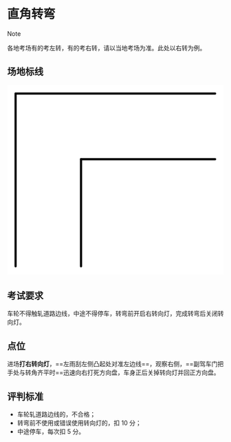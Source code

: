 # 直角转弯

> [!note]
>
> 各地考场有的考左转，有的考右转，请以当地考场为准。此处以右转为例。

## 场地标线

![](./images/L-turn.svg)

## 考试要求

车轮不得触轧道路边线，中途不得停车，转弯前开启右转向灯，完成转弯后关闭转向灯。

## 点位

进场**打右转向灯**，==左雨刮左侧凸起处对准左边线==，观察右侧，==副驾车门把手处与转角齐平时==迅速向右打死方向盘，车身正后关掉转向灯并回正方向盘。

## 评判标准

- 车轮轧道路边线的，不合格；
- 转弯前不使用或错误使用转向灯的，扣 10 分；
- 中途停车，每次扣 5 分。

